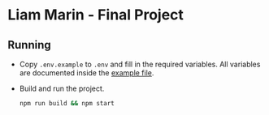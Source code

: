 # Liam Marin - Final Project

## Running

* Copy `.env.example` to `.env` and fill in the required variables. All variables are documented inside the [example file](.env.example).

* Build and run the project.
  ```bash
  npm run build && npm start
  ```

